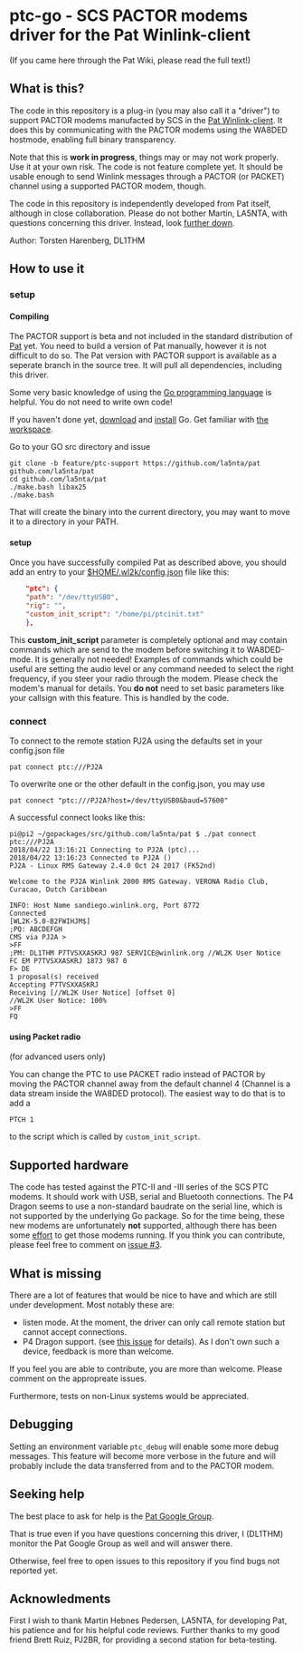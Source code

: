 # ptc-go - SCS PACTOR modems driver for the Pat Winlink-client

(If you came here through the Pat Wiki, please read the full text!)

## What is this?

The code in this repository is a plug-in (you may also call it a
"driver") to support PACTOR modems manufacted by SCS in the
[Pat Winlink-client](http://getpat.io/). It does this by communicating
with the PACTOR modems using the WA8DED hostmode, enabling full binary transparency.

Note that this is **work in progress**, things may or may not work
properly. Use it at your own risk. The code is not feature complete yet. It should
be usable enough to send Winlink messages through a PACTOR (or PACKET)
channel using a supported PACTOR modem, though.

The code in this repository is independently developed from Pat
itself, although in close collaboration. Please do not bother Martin, LA5NTA, with 
questions concerning this driver. Instead, look [further down](https://github.com/harenber/ptc-go/blob/master/README.md#seeking-help).

Author: Torsten Harenberg, DL1THM

## How to use it

### setup

#### Compiling


The PACTOR support is beta and not included in the standard distribution of [Pat](http://getpat.io) yet. 
You need to build a version of Pat manually, however it is not difficult to do so. The Pat version with PACTOR support is
available as a seperate branch in the source tree. It will pull all dependencies, including this driver.

Some very basic knowledge of using the [Go programming language](https://golang.org/) is helpful. You do not need to write own code!

If you haven't done yet, [download](https://golang.org/dl/) and [install](https://golang.org/doc/install) Go. Get familiar with [the workspace](https://golang.org/doc/code.html#Workspaces). 

Go to your GO src directory and issue

```
git clone -b feature/ptc-support https://github.com/la5nta/pat github.com/la5nta/pat
cd github.com/la5nta/pat
./make.bash libax25
./make.bash
```

That will create the binary into the current directory, you may want to move it to a directory in your PATH.

#### setup

Once you have successfully compiled Pat as described above, you should add an entry to your [$HOME/.wl2k/config.json](https://github.com/la5nta/pat/wiki/The-command-line-interface#configure) file like this:

```json
	"ptc": {
	"path": "/dev/ttyUSB0",
	"rig": "",
	"custom_init_script": "/home/pi/ptcinit.txt"
	},
```

This __custom_init_script__ parameter is completely optional and may
contain commands which are send to the modem before switching it to
WA8DED-mode. It is generally not needed! Examples of commands which
could be useful are setting the audio level or any command needed to
select the right frequency, if you steer your radio through the
modem. Please check the modem's manual for details. You **do not**
need to set basic parameters like your callsign with this
feature. This is handled by the code.

### connect

To connect to the remote station PJ2A using the defaults set in your
config.json file

```
pat connect ptc:///PJ2A
```

To overwrite one or the other default in the config.json, you may use

```
pat connect "ptc:///PJ2A?host=/dev/ttyUSB0&baud=57600"
```

A successful connect looks like this:

```
pi@pi2 ~/gopackages/src/github.com/la5nta/pat $ ./pat connect ptc:///PJ2A
2018/04/22 13:16:21 Connecting to PJ2A (ptc)...
2018/04/22 13:16:23 Connected to PJ2A ()
PJ2A - Linux RMS Gateway 2.4.0 Oct 24 2017 (FK52nd)

Welcome to the PJ2A Winlink 2000 RMS Gateway. VERONA Radio Club, Curacao, Dutch Caribbean
 
INFO: Host Name sandiego.winlink.org, Port 8772
Connected
[WL2K-5.0-B2FWIHJM$]
;PQ: ABCDEFGH
CMS via PJ2A >
>FF
;PM: DL1THM P7TVSXXASKRJ 987 SERVICE@winlink.org //WL2K User Notice
FC EM P7TVSXXASKRJ 1873 987 0
F> DE
1 proposal(s) received
Accepting P7TVSXXASKRJ
Receiving [//WL2K User Notice] [offset 0]
//WL2K User Notice: 100%
>FF
FQ
```

#### using Packet radio

(for advanced users only)

You can change the PTC to use PACKET radio instead of PACTOR by moving
the PACTOR channel away from the default channel 4 (Channel is a data
stream inside the WA8DED protocol). The easiest way to do that is to
add a

```
PTCH 1
```

to the script which is called by `custom_init_script`. 

## Supported hardware

The code has tested against the PTC-II and -III series of the SCS PTC
modems. It should work with USB, serial and Bluetooth connections. The
P4 Dragon seems to use a non-standard baudrate on the serial line,
which is not supported by the underlying Go package. So for the time
being, these new modems are unfortunately **not** supported, 
although there has been some [effort](https://github.com/harenber/ptc-go/issues/3) to get those modems running. If you
think you can contribute, please feel free to comment on [issue #3](https://github.com/harenber/ptc-go/issues/3).

## What is missing

There are a lot of features that would be nice to have and which are
still under development. Most notably these are:

* listen mode. At the moment, the driver can only call remote station but cannot accept connections. 
* P4 Dragon support. (see [this issue](https://github.com/harenber/ptc-go/issues/3) for details). As I don't own such a device, feedback is more than welcome.

If you feel you are able to contribute, you are more than
welcome. Please comment on the appropreate issues.

Furthermore, tests on non-Linux systems would be appreciated.

## Debugging

Setting an environment variable `ptc_debug` will enable some more
debug messages. This feature will become more verbose in the future
and will probably include the data transferred from and to the PACTOR modem.

## Seeking help

The best place to ask for help is the
[Pat Google Group](https://groups.google.com/forum/#!forum/pat-users). 

That is true even if you have questions concerning this driver, I (DL1THM) monitor the Pat Google Group as well and will answer there. 

Otherwise, feel free to open issues to this repository if you find bugs not reported yet.

## Acknowledments

First I wish to thank Martin Hebnes Pedersen, LA5NTA, for developing
Pat, his patience and for his helpful code reviews. Further thanks to my good friend
Brett Ruiz, PJ2BR, for providing a second station for beta-testing.
